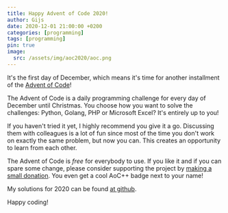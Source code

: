 ```yaml
---
title: Happy Advent of Code 2020!
author: Gijs
date: 2020-12-01 21:00:00 +0200
categories: [programming]
tags: [programming]
pin: true
image:
  src: /assets/img/aoc2020/aoc.png
---
```


It's the first day of December, which means it's time for another installment of the [Advent of Code](https://adventofcode.com/2020)!

The Advent of Code is a daily programming challenge for every day of December until Christmas.
You choose how you want to solve the challenges: Python, Golang, PHP or Microsoft Excel? It's entirely up to you!

If you haven't tried it yet, I highly recommend you give it a go.
Discussing them with colleagues is a lot of fun since most of the time you don't work on exactly the same problem, but now you can.
This creates an opportunity to learn from each other.

The Advent of Code is *free* for everybody to use.
If you like it and if you can spare some change, please consider supporting the project by [making a small donation](https://adventofcode.com/2020/support).
You even get a cool AoC++ badge next to your name!

My solutions for 2020 can be found [at github](https://github.com/gdejong/advent-of-code-2020).

Happy coding!

[^footnote]: The footnote source.
